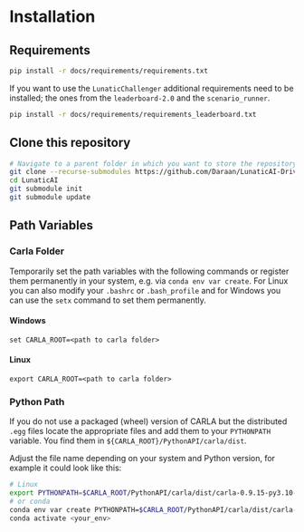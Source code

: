 # Installation

## Requirements

```bash
pip install -r docs/requirements/requirements.txt
```

If you want to use the `LunaticChallenger` additional requirements need to be installed; the ones from the `leaderboard-2.0` and the `scenario_runner`.

```bash
pip install -r docs/requirements/requirements_leaderboard.txt
```

## Clone this repository

```bash
# Navigate to a parent folder in which you want to store the repository
git clone --recurse-submodules https://github.com/Daraan/LunaticAI-Driver-for-CARLA-Simulator.git LunaticAI
cd LunaticAI
git submodule init 
git submodule update
```

## Path Variables

### Carla Folder

Temporarily set the path variables with the following commands or register them permanently in your system, e.g. via `conda env var create`.
For Linux you can also modify your `.bashrc` or `.bash_profile` and for Windows you can use the `setx` command to set them permanently.

#### Windows

`set CARLA_ROOT=<path to carla folder>`

#### Linux

`export CARLA_ROOT=<path to carla folder>`

### Python Path

If you do not use a packaged (wheel) version of CARLA but the distributed `.egg` files locate the appropriate files and add them to your `PYTHONPATH` variable.
You find them in `${CARLA_ROOT}/PythonAPI/carla/dist`.

Adjust the file name depending on your system and Python version, for example it could look like this:

```bash
# Linux
export PYTHONPATH=$CARLA_ROOT/PythonAPI/carla/dist/carla-0.9.15-py3.10-linux-x86_64.egg:$PYTHONPATH
# or conda
conda env var create PYTHONPATH=$CARLA_ROOT/PythonAPI/carla/dist/carla-0.9.15-py3.10-linux-x86_64.egg:$PYTHONPATH
conda activate <your_env>
```
